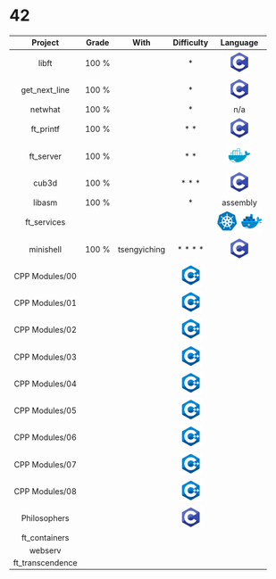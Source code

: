 # 42

|      Project     |  Grade  |       With      | Difficulty | Language |
|:----------------:|:-------:|:---------------:|:----------:|:-:|
|       libft      |  100 %  |                 |      *     | <img src="https://raw.githubusercontent.com/TerryDodre/42/master/zconfig/iconc.png" alt="c" width="40" height="40"/> |
|   get_next_line  |  100 %  |                 |      *     | <img src="https://raw.githubusercontent.com/TerryDodre/42/master/zconfig/iconc.png" alt="c" width="40" height="40"/> |
|      netwhat     |  100 %  |                 |      *     | n/a |
|     ft_printf    |  100 %  |                 |     * *    | <img src="https://raw.githubusercontent.com/TerryDodre/42/master/zconfig/iconc.png" alt="c" width="40" height="40"/> |
|     ft_server    |  100 %  |                 |     * *    | <img src="https://raw.githubusercontent.com/devicons/devicon/master/icons/docker/docker-plain.svg" alt="docker" width="40" height="40"/> |
|       cub3d      |  100 %  |                 |    * * *   | <img src="https://raw.githubusercontent.com/TerryDodre/42/master/zconfig/iconc.png" alt="c" width="40" height="40"/> |
|      libasm      |  100 %  |                 |      *     | assembly |
|    ft_services   |         |                 |            | <img src="https://raw.githubusercontent.com/TerryDodre/42/master/zconfig/iconkubernetes.png" alt="kubernetes" width="40" height="40"/> <img src="https://raw.githubusercontent.com/TerryDodre/42/master/zconfig/incondocker.png" alt="docker" width="40" height="40"/> |
|     minishell    |  100 %  |  tsengyiching   |   * * * *  | <img src="https://raw.githubusercontent.com/TerryDodre/42/master/zconfig/iconc.png" alt="c" width="40" height="40"/> |
|  CPP Modules/00  |         |                 | <img src="https://raw.githubusercontent.com/TerryDodre/42/master/zconfig/iconc++.png" alt="cpp" width="40" height="40"/> |
|  CPP Modules/01  |         |                 | <img src="https://raw.githubusercontent.com/TerryDodre/42/master/zconfig/iconc++.png" alt="cpp" width="40" height="40"/> |
|  CPP Modules/02  |         |                 | <img src="https://raw.githubusercontent.com/TerryDodre/42/master/zconfig/iconc++.png" alt="cpp" width="40" height="40"/> |
|  CPP Modules/03  |         |                 | <img src="https://raw.githubusercontent.com/TerryDodre/42/master/zconfig/iconc++.png" alt="cpp" width="40" height="40"/> |
|  CPP Modules/04  |         |                 | <img src="https://raw.githubusercontent.com/TerryDodre/42/master/zconfig/iconc++.png" alt="cpp" width="40" height="40"/> |
|  CPP Modules/05  |         |                 | <img src="https://raw.githubusercontent.com/TerryDodre/42/master/zconfig/iconc++.png" alt="cpp" width="40" height="40"/> |
|  CPP Modules/06  |         |                 | <img src="https://raw.githubusercontent.com/TerryDodre/42/master/zconfig/iconc++.png" alt="cpp" width="40" height="40"/> |
|  CPP Modules/07  |         |                 | <img src="https://raw.githubusercontent.com/TerryDodre/42/master/zconfig/iconc++.png" alt="cpp" width="40" height="40"/> |
|  CPP Modules/08  |         |                 | <img src="https://raw.githubusercontent.com/TerryDodre/42/master/zconfig/iconc++.png" alt="cpp" width="40" height="40"/> |
|   Philosophers   |         |                 | <img src="https://raw.githubusercontent.com/TerryDodre/42/master/zconfig/iconc.png" alt="c" width="40" height="40"/> |
|   ft_containers  |         |                 |            ||
|      webserv     |         |                 |            ||
| ft_transcendence |         |                 |            ||
